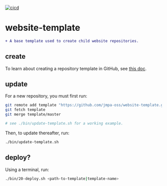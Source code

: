 [![cicd](https://github.com/jmpa-oss/website-template/workflows/cicd/badge.svg)](https://github.com/jmpa-oss/website-template/actions?query=workflow%3A%22Run+CI%2FCD%22)

# website-template

```diff
+ A base template used to create child website repositories.
```

## create

To learn about creating a repository template in GitHub, see [this doc](https://docs.github.com/en/free-pro-team@latest/github/creating-cloning-and-archiving-repositories/creating-a-repository-from-a-template).

## update

For a new repository, you must first run:
```bash
git remote add template "https://github.com/jmpa-oss/website-template.git"
git fetch template
git merge template/master

# see ./bin/update-template.sh for a working example.
```

Then, to update thereafter, run:
```bash
./bin/update-template.sh
```

## deploy?

Using a terminal, run:
```bash
./bin/20-deploy.sh <path-to-template|template-name>
```